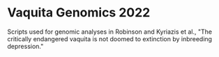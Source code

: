 # Vaquita Genomics 2022

Scripts used for genomic analyses in Robinson and Kyriazis et al., "The critically endangered vaquita is not doomed to extinction by inbreeding depression."
